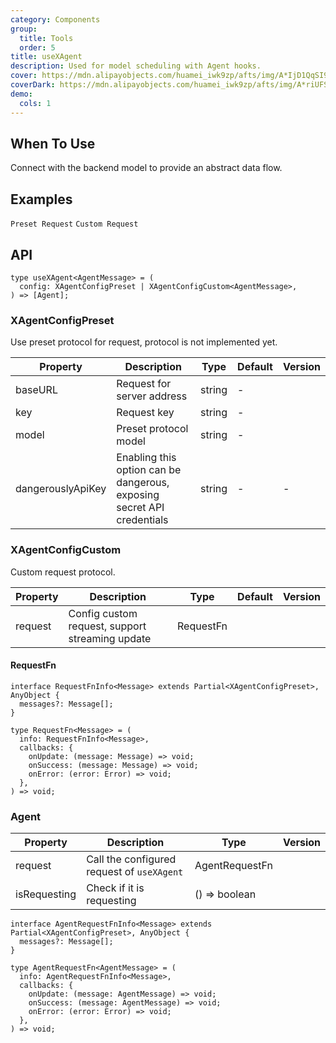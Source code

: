 ```yaml
---
category: Components
group:
  title: Tools
  order: 5
title: useXAgent
description: Used for model scheduling with Agent hooks.
cover: https://mdn.alipayobjects.com/huamei_iwk9zp/afts/img/A*IjD1QqSI99MAAAAAAAAAAAAADgCCAQ/original
coverDark: https://mdn.alipayobjects.com/huamei_iwk9zp/afts/img/A*riUFS51m3IUAAAAAAAAAAAAADgCCAQ/original
demo:
  cols: 1
---
```


## When To Use

Connect with the backend model to provide an abstract data flow.

## Examples

<!-- prettier-ignore -->
<code src="./demo/preset.tsx">Preset Request</code>
<code src="./demo/custom.tsx">Custom Request</code>

## API

```tsx | pure
type useXAgent<AgentMessage> = (
  config: XAgentConfigPreset | XAgentConfigCustom<AgentMessage>,
) => [Agent];
```

### XAgentConfigPreset

Use preset protocol for request, protocol is not implemented yet.

| Property | Description | Type | Default | Version |
| --- | --- | --- | --- | --- |
| baseURL | Request for server address | string | - |  |
| key | Request key | string | - |  |
| model | Preset protocol model | string | - |  |
| dangerouslyApiKey | Enabling this option can be dangerous, exposing secret API credentials | string | - | - |

### XAgentConfigCustom

Custom request protocol.

| Property | Description                                     | Type      | Default | Version |
| -------- | ----------------------------------------------- | --------- | ------- | ------- |
| request  | Config custom request, support streaming update | RequestFn |         |         |

#### RequestFn

```tsx | pure
interface RequestFnInfo<Message> extends Partial<XAgentConfigPreset>, AnyObject {
  messages?: Message[];
}

type RequestFn<Message> = (
  info: RequestFnInfo<Message>,
  callbacks: {
    onUpdate: (message: Message) => void;
    onSuccess: (message: Message) => void;
    onError: (error: Error) => void;
  },
) => void;
```

### Agent

| Property     | Description                                | Type           | Version |
| ------------ | ------------------------------------------ | -------------- | ------- |
| request      | Call the configured request of `useXAgent` | AgentRequestFn |         |
| isRequesting | Check if it is requesting                  | () => boolean  |         |

```tsx | pure
interface AgentRequestFnInfo<Message> extends Partial<XAgentConfigPreset>, AnyObject {
  messages?: Message[];
}

type AgentRequestFn<AgentMessage> = (
  info: AgentRequestFnInfo<Message>,
  callbacks: {
    onUpdate: (message: AgentMessage) => void;
    onSuccess: (message: AgentMessage) => void;
    onError: (error: Error) => void;
  },
) => void;
```
